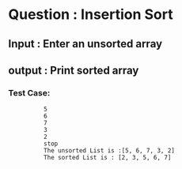 
# Question : Insertion Sort

## Input : Enter an unsorted array
## output : Print sorted array

### Test Case: 
              5
              6
              7
              3
              2
              stop
              The unsorted List is :[5, 6, 7, 3, 2]
              The sorted List is : [2, 3, 5, 6, 7]
